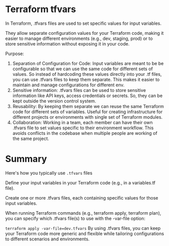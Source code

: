 # Terraform tfvars

In Terraform, .tfvars files are used to set specific values for input variables.

They allow separate configuration values for your Terraform code, making it easier to manage different environments (e.g., dev, staging, prod)
or
to store sensitive information without exposing it in your code.

Purpose:

1. Separation of Configuration for Code: Input variables are meant to be 
    be configurable so that we can use the same code for different sets 
    of values. So instead of hardcoding these values directly into your 
    .tf files, you can use .tfvars files to keep them separate. This 
    makes it easier to maintain and manage configurations for different 
    env.
2. Sensitive information: .tfvars files can be used to store sensitive 
    information like API keys, access credentials or secrets. So, they 
    can be kept outside the version control system.
3. Reusability: By keeping them separate we can reuse the same Terraform 
    code for different sets of variables. Useful for creating 
    infrastructure for different projects or environments with single 
    set of Terraform modules.
4. Collaboration: Working in a team, each member can have their own 
    .tfvars file to set values specific to their environment workflow. 
    This avoids conflicts in the codebase when multiple people are 
    working of the same project.

# Summary
Here's how you typically use `.tfvars` files

Define your input variables in your Terraform code (e.g., in a variables.tf file).

Create one or more .tfvars files, each containing specific values for those input variables.

When running Terraform commands (e.g., terraform apply, terraform plan), you can specify which .tfvars file(s) to use with the -var-file option:

```terraform apply -var-file=dev.tfvars```
By using .tfvars files, you can keep your Terraform code more generic and flexible while tailoring configurations to different scenarios and environments.